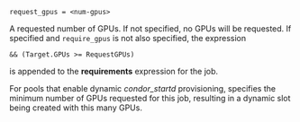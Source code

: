     request_gpus = <num-gpus>

A requested number of GPUs. If not specified, no GPUs will be requested.
If specified and `require_gpus` is not also specified, the expression

<div>

<div>

    && (Target.GPUs >= RequestGPUs)

</div>

</div>

is appended to the **requirements** expression for the job.

For pools that enable dynamic *condor_startd* provisioning, specifies
the minimum number of GPUs requested for this job, resulting in a
dynamic slot being created with this many GPUs.
